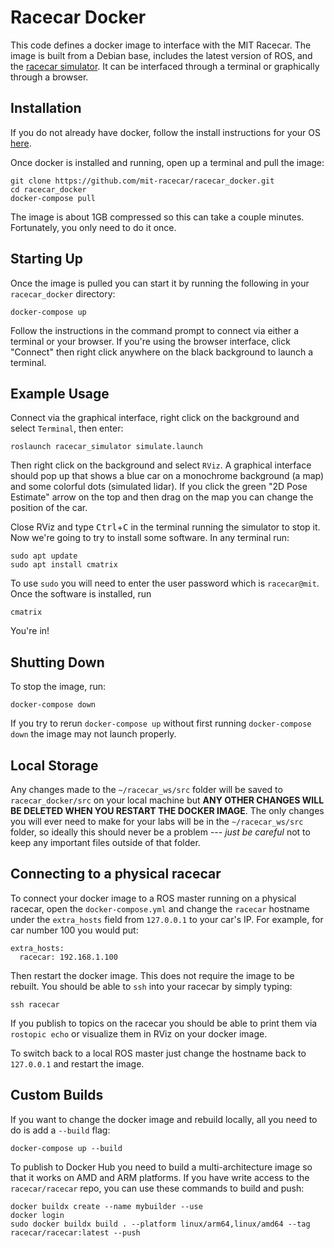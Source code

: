 # Racecar Docker

This code defines a docker image to interface with the MIT Racecar.
The image is built from a Debian base, includes the latest version of ROS, and the [racecar simulator](https://github.com/mit-racecar/racecar_simulator). It can be interfaced through a terminal or graphically through a browser.

## Installation

If you do not already have docker, follow the install instructions for your OS [here](https://docs.docker.com/install/).

Once docker is installed and running, open up a terminal and pull the image:

    git clone https://github.com/mit-racecar/racecar_docker.git
    cd racecar_docker
    docker-compose pull

The image is about 1GB compressed so this can take a couple minutes. Fortunately, you only need to do it once.

## Starting Up

Once the image is pulled you can start it by running the following in your `racecar_docker` directory:

    docker-compose up

Follow the instructions in the command prompt to connect via either a terminal or your browser.
If you're using the browser interface, click "Connect" then right click anywhere on the black background to launch a terminal.

## Example Usage

Connect via the graphical interface, right click on the background and select `Terminal`, then enter:

    roslaunch racecar_simulator simulate.launch

Then right click on the background and select `RViz`.
A graphical interface should pop up that shows a blue car on a monochrome background (a map) and some colorful dots (simulated lidar).
If you click the green "2D Pose Estimate" arrow on the top and then drag on the map you can change the position of the car.

Close RViz and type <kbd>Ctrl</kbd>+<kbd>C</kbd> in the terminal running the simulator to stop it. Now we're going to try to install some software. In any terminal run:

    sudo apt update
    sudo apt install cmatrix

To use `sudo` you will need to enter the user password which is `racecar@mit`.
Once the software is installed, run

    cmatrix

You're in!

## Shutting Down

To stop the image, run:

    docker-compose down

If you try to rerun `docker-compose up` without first running `docker-compose down` the image may not launch properly.

## Local Storage

Any changes made to the `~/racecar_ws/src` folder will be saved to `racecar_docker/src` on your local machine but **ANY OTHER CHANGES WILL BE DELETED WHEN YOU RESTART THE DOCKER IMAGE**.
The only changes you will ever need to make for your labs will be in the `~/racecar_ws/src` folder, so ideally this should never be a problem --- *just be careful* not to keep any important files outside of that folder.

## Connecting to a physical racecar

To connect your docker image to a ROS master running on a physical racecar, open the `docker-compose.yml` and change the `racecar` hostname under the `extra_hosts` field from `127.0.0.1` to your car's IP. For example, for car number 100 you would put:

    extra_hosts:
      racecar: 192.168.1.100

Then restart the docker image. This does not require the image to be rebuilt. You should be able to `ssh` into your racecar by simply typing:

    ssh racecar

If you publish to topics on the racecar you should be able to print them via `rostopic echo` or visualize them in RViz on your docker image.

To switch back to a local ROS master just change the hostname back to `127.0.0.1` and restart the image.

## Custom Builds

If you want to change the docker image and rebuild locally, all you need to do is add a `--build` flag:

    docker-compose up --build

To publish to Docker Hub you need to build a multi-architecture image so that it works on AMD and ARM platforms. If you have write access to the `racecar/racecar` repo, you can use these commands to build and push:

    docker buildx create --name mybuilder --use
    docker login
    sudo docker buildx build . --platform linux/arm64,linux/amd64 --tag racecar/racecar:latest --push 
